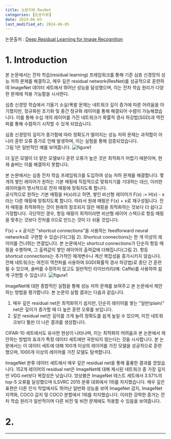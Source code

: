 ```yaml
---
title: 논문리뷰_ResNet
categories: [논문리뷰] 
date: 2024-06-03
last_modified_at: 2024-06-05
---
```


논문출처 : [Deep Residual Learning for Image Recognition](https://arxiv.org/pdf/1512.03385)


# 1. Introduction
본 논문에서는 잔차 학습(residual learning) 프레임워크를 통해 기존 심층 신경망의 성능 저하 문제를 해결하고, 매우 깊은 residual network(ResNet)를 성공적으로 훈련하여 ImageNet 데이터 세트에서 뛰어난 성능을 달성했으며, 이는 잔차 학습 원리가 다양한 문제에 적용 가능함을 시사한다.

심층 신경망 학습에서 기울기 소실/폭발 문제는 네트워크 깊이 증가에 따른 어려움을 야기했지만, 정규화된 초기화 및 중간 정규화 레이어를 통해 해결되어 수렴이 가능해졌습니다.
이를 통해 수십 개의 레이어를 가진 네트워크가 확률적 경사 하강법(SGD)과 역전파를 통해 수렴하기 시작할 수 있게 되었습니다.

심층 신경망의 깊이가 증가함에 따라 정확도가 떨어지는 성능 저하 문제는 과적합이 아니라 훈련 오류 증가로 인해 발생하며, 이는 실험을 통해 검증되었습니다. \
그림 1은 일반적인 예를 보여줍니다.
![figure1]()

더 깊은 모델이 더 얕은 모델보다 훈련 오류가 높은 것은 최적화가 어렵기 때문이며, 현재 솔버는 이를 해결하지 못합니다.

본 논문에서는 심층 잔차 학습 프레임워크를 도입하여 성능 저하 문제를 해결합니다. 몇 개의 쌓인 레이어가 원하는 기본 매핑에 직접적으로 맞춰지기를 기대하는 대신, 이러한 레이어들이 명시적으로 잔차 매핑에 맞춰지도록 합니다. \
공식적으로 원하는 기본 매핑을 H(x)라고 하면, 쌓인 비선형 레이어가 F(x) := H(x) - x라는 다른 매핑에 맞춰지도록 합니다. 따라서 원래 매핑은 F(x) + x로 재구성됩니다. 잔차 매핑을 최적화하는 것이 원래의 참조되지 않은 매핑을 최적화하는 것보다 더 쉽다고 가정합니다. 극단적인 경우, 항등 매핑이 최적이라면 비선형 레이어 스택으로 항등 매핑을 맞추는 것보다 잔차를 0으로 만드는 것이 더 쉬울 것입니다.

F(x) + x 공식은 "shortcut connections"을 사용하는 feedforward neural networks로 구현할 수 있습니다(그림 2). Shortcut connections는 한 개 이상의 레이어를 건너뛰는 연결입니다. 본 논문에서는 shortcut connections가 단순히 항등 매핑을 수행하며, 그 출력값이 쌓인 레이어의 출력값에 더해집니다(그림 2). 항등 shortcut connections는 추가적인 매개변수나 계산 복잡성을 증가시키지 않습니다. 전체 네트워크는 여전히 역전파를 사용하여 SGD(확률적 경사 하강법)로 종단 간 훈련될 수 있으며, 솔버를 수정하지 않고도 일반적인 라이브러리(예: Caffe)를 사용하여 쉽게 구현할 수 있습니다. 
![figure1]()

ImageNet에 대한 종합적인 실험을 통해 성능 저하 문제를 보여주고 본 논문에서 제안하는 방법을 평가합니다. 본 논문의 실험 결과는 다음과 같습니다. 
1) 매우 깊은 residual net은 최적화하기 쉽지만, 단순히 레이어를 쌓는 "일반(plain)" net은 깊이가 증가할 때 더 높은 훈련 오류를 보입니다. 
2) 깊은 residual net은 깊이를 크게 늘려 정확도를 쉽게 높일 수 있으며, 이전 네트워크보다 훨씬 더 나은 결과를 생성합니다. 

CIFAR-10 세트에서도 유사한 현상이 나타나며, 이는 최적화의 어려움과 본 논문에서 제안하는 방법의 효과가 특정 데이터 세트에만 국한되지 않는다는 것을 시사합니다. 본 논문에서는 이 데이터 세트에 대해 100개 이상의 레이어를 가진 모델을 성공적으로 훈련했으며, 1000개 이상의 레이어를 가진 모델도 탐색합니다.

ImageNet 분류 데이터 세트에서 매우 깊은 residual net을 통해 훌륭한 결과를 얻었습니다. 152개 레이어의 residual net은 ImageNet에 대해 제시된 네트워크 중 가장 깊지만 VGG net보다 복잡성은 낮습니다. 앙상블은 ImageNet 테스트 세트에서 3.57%의 top-5 오류를 달성했으며 ILSVRC 2015 분류 대회에서 1위를 차지했습니다. 매우 깊은 표현은 다른 인식 작업에서도 뛰어난 일반화 성능을 보여 ImageNet 감지, ImageNet 지역화, COCO 감지 및 COCO 분할에서 1위를 차지했습니다. 이러한 강력한 증거는 잔차 학습 원리가 일반적이며 다른 비전 및 비전 문제에도 적용할 수 있음을 보여줍니다.

# 2. 



























---